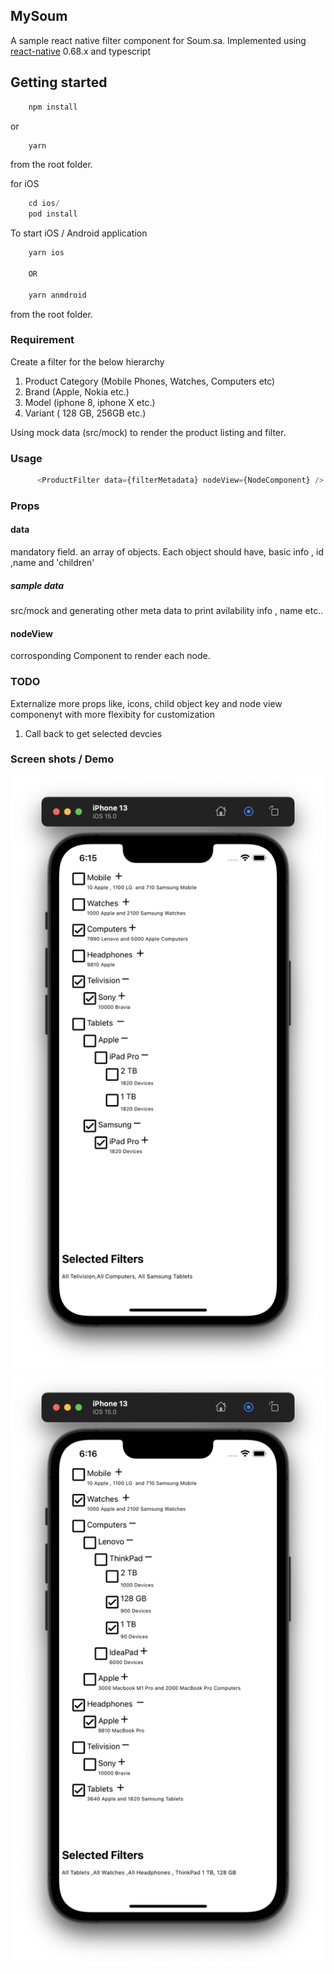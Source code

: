 ## MySoum
A sample react native filter component  for Soum.sa. Implemented using [react-native](https://reactnative.dev/) 0.68.x and typescript

## Getting started
```js
    npm install  
```
or
```js
    yarn 
```
from the root folder.

for iOS 
```js
    cd ios/ 
    pod install
```
To start iOS / Android application 

```js
    yarn ios 

    OR 

    yarn anmdroid 
```
 from the root folder.


 ### Requirement


Create a filter for the below hierarchy

1. Product Category (Mobile Phones, Watches, Computers etc)
2. Brand (Apple, Nokia etc.)
3. Model (iphone 8, iphone X etc.)
4. Variant ( 128 GB, 256GB etc.)
 
Using mock data (src/mock) to render the product listing and filter. 


 ### Usage


```js
      <ProductFilter data={filterMetadata} nodeView={NodeComponent} /> 
```

  ### Props

  #### data
  mandatory  field. an array of objects. Each object should have, basic info , id ,name and  'children'  

  ##### sample data

  src/mock
   and generating other meta data to print avilability info , name etc..
  
  #### nodeView

  corrosponding Component to render each node.


  ### TODO

Externalize more props like, icons, child object key and  node view componenyt with more flexibity for customization
 
1. Call back to get selected devcies 

### Screen shots / Demo

![Demo](img2.png)  
![Demo](img4.png)  



 
 